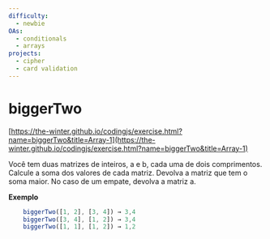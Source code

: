 ```yaml
---
difficulty:
  - newbie
OAs:
  - conditionals
  - arrays
projects:
  - cipher
  - card validation
---
```


# biggerTwo

[https://the-winter.github.io/codingjs/exercise.html?name=biggerTwo&title=Array-1](https://the-winter.github.io/codingjs/exercise.html?name=biggerTwo&title=Array-1)

Você tem duas matrizes de inteiros, a e b, cada uma de dois comprimentos.
Calcule a soma dos valores de cada matriz. Devolva a matriz que tem o
soma maior. No caso de um empate, devolva a matriz a.

__Exemplo__

```js
    biggerTwo([1, 2], [3, 4]) → 3,4
    biggerTwo([3, 4], [1, 2]) → 3,4
    biggerTwo([1, 1], [1, 2]) → 1,2
```
